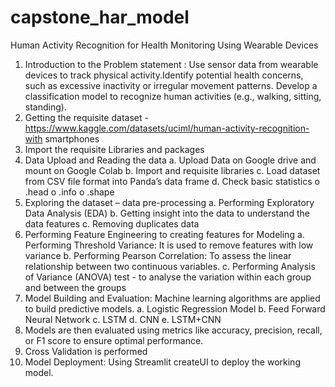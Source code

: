 # capstone_har_model
 Human Activity Recognition for Health Monitoring Using Wearable Devices

1.	Introduction to the Problem statement :  Use sensor data from wearable devices to track physical activity.Identify potential health concerns, such as excessive inactivity or irregular movement patterns.
   Develop a classification model to recognize human activities (e.g., walking, sitting, standing).
2.	Getting the requisite dataset - https://www.kaggle.com/datasets/uciml/human-activity-recognition-with smartphones 
3.	Import the requisite Libraries and packages
4.	Data Upload and Reading the data
a.	Upload Data on Google drive and mount on Google Colab
b.	Import and requisite libraries 
c.	Load dataset from CSV file format into Panda’s data frame 
d.	Check basic statistics o .head o .info o .shape
5.	Exploring the dataset – data pre-processing 
a.	Performing Exploratory Data Analysis (EDA)
b.	Getting insight into the data to understand the data features
c.	Removing duplicates data
6.	Performing Feature Engineering to creating features  for Modeling 
a.	Performing Threshold Variance: It is used to remove features with low variance
b.	Performing Pearson Correlation: To assess the linear relationship between two continuous variables. 
c.	Performing Analysis of Variance (ANOVA) test - to analyse the variation within each group and between the groups
7.	Model Building and Evaluation: Machine learning algorithms are applied to build predictive models. 
a.	Logistic Regression Model
b.	Feed Forward Neural Network
c.	LSTM
d.	CNN
e.	LSTM+CNN
8.	Models are then evaluated using metrics like accuracy, precision, recall, or F1 score to ensure optimal performance.
9.	Cross Validation is performed
10.	Model Deployment: Using Streamlit createUI to deploy the working model.


